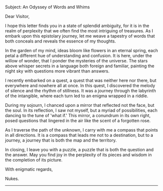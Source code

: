 Subject: An Odyssey of Words and Whims

Dear Visitor,

I hope this letter finds you in a state of splendid ambiguity, for it is in the realm of perplexity that we often find the most intriguing of treasures. As I embark upon this epistolary journey, let me weave a tapestry of words that both conceals and reveals the essence of my thoughts.

In the garden of my mind, ideas bloom like flowers in an eternal spring, each petal a different hue of understanding and confusion. It is here, under the willow of wonder, that I ponder the mysteries of the universe. The stars above whisper secrets in a language both foreign and familiar, painting the night sky with questions more vibrant than answers.

I recently embarked on a quest, a quest that was neither here nor there, but everywhere and nowhere all at once. In this quest, I discovered the melody of silence and the rhythm of stillness. It was a journey through the labyrinth of the intangible, where each turn led to an enigma wrapped in a riddle.

During my sojourn, I chanced upon a mirror that reflected not the face, but the soul. In its reflection, I saw not myself, but a myriad of possibilities, each dancing to the tune of 'what if.' This mirror, a conundrum in its own right, posed questions that lingered in the air like the scent of a forgotten rose.

As I traverse the path of the unknown, I carry with me a compass that points in all directions. It is a compass that leads me not to a destination, but to a journey, a journey that is both the map and the territory.

In closing, I leave you with a puzzle, a puzzle that is both the question and the answer. May you find joy in the perplexity of its pieces and wisdom in the completion of its picture.

With enigmatic regards,

Nukes.

---
